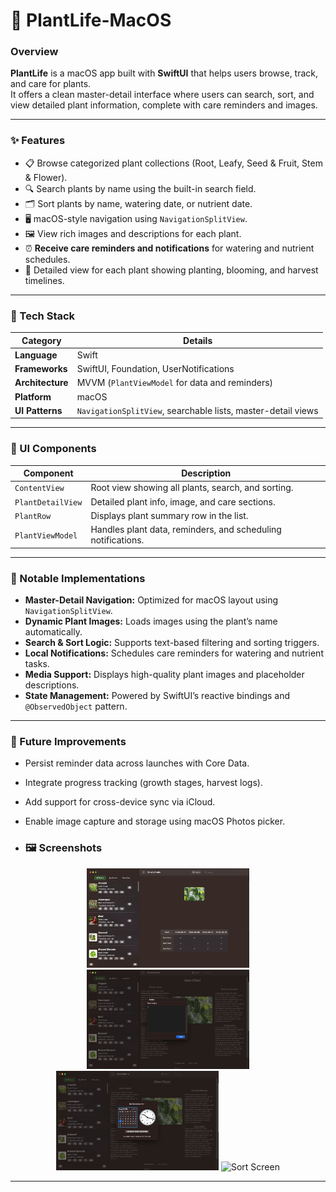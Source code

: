 # 🌱 PlantLife-MacOS

### Overview
**PlantLife** is a macOS app built with **SwiftUI** that helps users browse, track, and care for plants.  
It offers a clean master-detail interface where users can search, sort, and view detailed plant information, complete with care reminders and images.

---

### ✨ Features
- 📋 Browse categorized plant collections (Root, Leafy, Seed & Fruit, Stem & Flower).  
- 🔍 Search plants by name using the built-in search field.  
- 🗂️ Sort plants by name, watering date, or nutrient date.  
- 🖥️ macOS-style navigation using `NavigationSplitView`.  
- 🖼️ View rich images and descriptions for each plant.  
- ⏰ **Receive care reminders and notifications** for watering and nutrient schedules.  
- 🌿 Detailed view for each plant showing planting, blooming, and harvest timelines.  

---

### 🧰 Tech Stack
| Category | Details |
|----------|---------|
| **Language** | Swift |
| **Frameworks** | SwiftUI, Foundation, UserNotifications |
| **Architecture** | MVVM (`PlantViewModel` for data and reminders) |
| **Platform** | macOS |
| **UI Patterns** | `NavigationSplitView`, searchable lists, master-detail views |

---

### 🧩 UI Components
| Component | Description |
|-----------|-------------|
| `ContentView` | Root view showing all plants, search, and sorting. |
| `PlantDetailView` | Detailed plant info, image, and care sections. |
| `PlantRow` | Displays plant summary row in the list. |
| `PlantViewModel` | Handles plant data, reminders, and scheduling notifications. |

---

### 🧠 Notable Implementations
- **Master-Detail Navigation:** Optimized for macOS layout using `NavigationSplitView`.  
- **Dynamic Plant Images:** Loads images using the plant’s name automatically.  
- **Search & Sort Logic:** Supports text-based filtering and sorting triggers.  
- **Local Notifications:** Schedules care reminders for watering and nutrient tasks.  
- **Media Support:** Displays high-quality plant images and placeholder descriptions.  
- **State Management:** Powered by SwiftUI’s reactive bindings and `@ObservedObject` pattern.  

---

### 🚀 Future Improvements
- Persist reminder data across launches with Core Data.  
- Integrate progress tracking (growth stages, harvest logs).  
- Add support for cross-device sync via iCloud.  
- Enable image capture and storage using macOS Photos picker.

- ### 🖼️ Screenshots
<div align="center"> <img src="./screenshots/Screenshot-Main.png" width="260" alt="Main Screen"/> <img src="./screenshots/Screenshot-Plantnotes.png" width="260" alt="Plantnotes Screen"/> <img src="./screenshots/Screenshot-Reminder.png" width="260" alt="Reminder Screen"/>
  <img src="./screenshots/Sort-Settings.png" width="260" alt="Sort Screen"/> </div>

---

